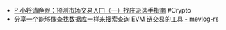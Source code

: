 - [P 小将请睁眼：预测市场交易入门（一）找庄派选手指南](https://x.com/0xJingleMingle/status/1981636212403339533) #Crypto
- [分享一个能够像查找数据库一样来搜索查询 EVM 链交易的工具 - mevlog-rs](https://x.com/0xmomonifty/status/1981532463907426791)